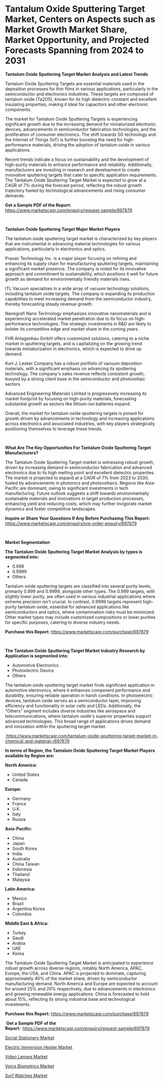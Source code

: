 <p><h1>Tantalum Oxide Sputtering Target Market, Centers on Aspects such as Market Growth Market Share, Market Opportunity, and Projected Forecasts Spanning from 2024 to 2031</h1></p><p><strong>Tantalum Oxide Sputtering Target Market Analysis and Latest Trends</strong></p>
<p><p>Tantalum Oxide Sputtering Targets are essential materials used in the deposition processes for thin films in various applications, particularly in the semiconductor and electronics industries. These targets are composed of tantalum oxide (Ta2O5), known for its high dielectric constant and excellent insulating properties, making it ideal for capacitors and other electronic components.</p><p>The market for Tantalum Oxide Sputtering Targets is experiencing significant growth due to the increasing demand for miniaturized electronic devices, advancements in semiconductor fabrication technologies, and the proliferation of consumer electronics. The shift towards 5G technology and the Internet of Things (IoT) is further boosting the need for high-performance materials, driving the adoption of tantalum oxide in various applications.</p><p>Recent trends indicate a focus on sustainability and the development of high-purity materials to enhance performance and reliability. Additionally, manufacturers are investing in research and development to create innovative sputtering targets that cater to specific application requirements. The Tantalum Oxide Sputtering Target Market is expected to grow at a CAGR of 7% during the forecast period, reflecting the robust growth trajectory fueled by technological advancements and rising consumer demands.</p></p>
<p><strong>Get a Sample PDF of the Report:&nbsp;</strong> <a href="https://www.marketscagr.com/enquiry/request-sample/697879?utm_campaign=1177&utm_medium=2&utm_source=Github&utm_content=ia&utm_term=29092024&utm_id=tantalum-oxide-sputtering-target">https://www.marketscagr.com/enquiry/request-sample/697879</a></p>
<p>&nbsp;</p>
<p><strong>Tantalum Oxide Sputtering Target Major Market Players</strong></p>
<p><p>The tantalum oxide sputtering target market is characterized by key players that are instrumental in advancing material technologies for various applications, particularly in electronics and optics. </p><p>Praxair Technology Inc. is a major player focusing on refining and enhancing its supply chain for manufacturing sputtering targets, maintaining a significant market presence. The company is noted for its innovative approach and commitment to sustainability, which positions it well for future growth as demand for environmentally friendly materials rises.</p><p>ITL Vacuum specializes in a wide array of vacuum technology solutions, including tantalum oxide targets. The company is expanding its production capabilities to meet increasing demand from the semiconductor industry, thereby forecasting steady revenue growth.</p><p>Nanografi Nano Technology emphasizes innovative nanomaterials and is experiencing accelerated market penetration due to its focus on high-performance technologies. The strategic investments in R&D are likely to bolster its competitive edge and market share in the coming years.</p><p>FHR Anlagenbau GmbH offers customized solutions, catering to a niche market in sputtering targets, and is capitalizing on the growing trend towards miniaturization in electronics, which is expected to drive up demand.</p><p>Kurt J. Lesker Company has a robust portfolio of vacuum deposition materials, with a significant emphasis on advancing its sputtering technology. The company's sales revenue reflects consistent growth, buoyed by a strong client base in the semiconductor and photovoltaic sectors.</p><p>Advanced Engineering Materials Limited is progressively increasing its market footprint by focusing on high-purity materials, forecasting substantial growth as sectors like lithium-ion batteries expand.</p><p>Overall, the market for tantalum oxide sputtering targets is poised for growth driven by advancements in technology and increasing applications across electronics and associated industries, with key players strategically positioning themselves to leverage these trends.</p></p>
<p>&nbsp;</p>
<p><strong>What Are The Key Opportunities For Tantalum Oxide Sputtering Target Manufacturers?</strong></p>
<p><p>The Tantalum Oxide Sputtering Target market is witnessing robust growth, driven by increasing demand in semiconductor fabrication and advanced electronics due to its high melting point and excellent dielectric properties. The market is projected to expand at a CAGR of 7% from 2023 to 2030, fueled by advancements in photonics and photovoltaics. Regions like Asia-Pacific are dominant, owing to significant investments in tech manufacturing. Future outlook suggests a shift towards environmentally sustainable materials and innovations in target production processes, enhancing yield and reducing costs, which may further invigorate market dynamics and foster competitive landscapes.</p></p>
<p><strong>Inquire or Share Your Questions If Any Before Purchasing This Report:</strong> <a href="https://www.marketscagr.com/enquiry/pre-order-enquiry/697879?utm_campaign=1177&utm_medium=2&utm_source=Github&utm_content=ia&utm_term=29092024&utm_id=tantalum-oxide-sputtering-target">https://www.marketscagr.com/enquiry/pre-order-enquiry/697879</a></p>
<p>&nbsp;</p>
<p><strong>Market Segmentation</strong></p>
<p><strong>The Tantalum Oxide Sputtering Target Market Analysis by types is segmented into:</strong></p>
<p><ul><li>0.999</li><li>0.9999</li><li>Others</li></ul></p>
<p><p>Tantalum oxide sputtering targets are classified into several purity levels, primarily 0.999 and 0.9999, alongside other types. The 0.999 targets, with slightly lower purity, are often used in various industrial applications where extreme precision isn't crucial. In contrast, 0.9999 targets represent high-purity tantalum oxide, essential for advanced applications like semiconductors and optics, where contamination risks must be minimized. Other market types may include customized compositions or lower purities for specific purposes, catering to diverse industry needs.</p></p>
<p><strong>Purchase this Report:&nbsp;</strong><a href="https://www.marketscagr.com/purchase/697879?utm_campaign=1177&utm_medium=2&utm_source=Github&utm_content=ia&utm_term=29092024&utm_id=tantalum-oxide-sputtering-target">https://www.marketscagr.com/purchase/697879</a></p>
<p>&nbsp;</p>
<p><strong>The Tantalum Oxide Sputtering Target Market Industry Research by Application is segmented into:</strong></p>
<p><ul><li>Automotive Electronics</li><li>Photoelectric Device</li><li>Others</li></ul></p>
<p><p>The tantalum oxide sputtering target market finds significant application in automotive electronics, where it enhances component performance and durability, ensuring reliable operation in harsh conditions. In photoelectric devices, tantalum oxide serves as a semiconductor layer, improving efficiency and functionality in solar cells and LEDs. Additionally, the "Others" segment includes diverse industries like aerospace and telecommunications, where tantalum oxide's superior properties support advanced technologies. This broad range of applications drives demand and innovation within the sputtering target market.</p></p>
<p><a href="https://www.marketscagr.com/tantalum-oxide-sputtering-target-market-in-chemical-and-material-r697879?utm_campaign=1177&utm_medium=2&utm_source=Github&utm_content=ia&utm_term=29092024&utm_id=tantalum-oxide-sputtering-target">&nbsp;https://www.marketscagr.com/tantalum-oxide-sputtering-target-market-in-chemical-and-material-r697879</a></p>
<p><strong>In terms of Region, the Tantalum Oxide Sputtering Target Market Players available by Region are:</strong></p>
<p>
    <p> <strong> North America: </strong>
        <ul>
            <li>United States</li>
            <li>Canada</li>
        </ul>
        </p> 
    <p> <strong> Europe: </strong>
        <ul>
            <li>Germany</li>
            <li>France</li>
            <li>U.K.</li>
            <li>Italy</li>
            <li>Russia</li>
        </ul>
        </p> 
    <p> <strong> Asia-Pacific: </strong>
        <ul>
            <li>China</li>
            <li>Japan</li>
            <li>South Korea</li>
            <li>India</li>
            <li>Australia</li>
            <li>China Taiwan</li>
            <li>Indonesia</li>
            <li>Thailand</li>
            <li>Malaysia</li>
        </ul>
        </p> 
    <p> <strong> Latin America: </strong>
        <ul>
            <li>Mexico</li>
            <li>Brazil</li>
            <li>Argentina Korea</li>
            <li>Colombia</li>
        </ul>
        </p> 
    <p> <strong> Middle East & Africa: </strong>
        <ul>
            <li>Turkey</li>
            <li>Saudi</li>
            <li>Arabia</li>
            <li>UAE</li>
            <li>Korea</li>
        </ul>
    </p>
    </p>
<p><p>The Tantalum Oxide Sputtering Target Market is anticipated to experience robust growth across diverse regions, notably North America, APAC, Europe, the USA, and China. APAC is projected to dominate, capturing approximately 40% of the market share, driven by semiconductor manufacturing demand. North America and Europe are expected to account for around 25% and 20% respectively, due to advancements in electronics and growing renewable energy applications. China is forecasted to hold about 15%, reflecting its strong industrial base and technological investments.</p></p>
<p><strong>Purchase this Report: </strong><a href="https://www.marketscagr.com/purchase/697879?utm_campaign=1177&utm_medium=2&utm_source=Github&utm_content=ia&utm_term=29092024&utm_id=tantalum-oxide-sputtering-target">https://www.marketscagr.com/purchase/697879</a></p>
<p>&nbsp;<strong>Get a Sample PDF of the Report:&nbsp;&nbsp;</strong><a href="https://www.marketscagr.com/enquiry/request-sample/697879?utm_campaign=1177&utm_medium=2&utm_source=Github&utm_content=ia&utm_term=29092024&utm_id=tantalum-oxide-sputtering-target">https://www.marketscagr.com/enquiry/request-sample/697879</a></p>
<p><strong></strong></p>
<p><p><a href="https://www.linkedin.com/pulse/future-social-stationery-market-global-forecast-trends-2024--0ek3f?utm_campaign=1177&utm_medium=2&utm_source=Github&utm_content=ia&utm_term=29092024&utm_id=tantalum-oxide-sputtering-target">Social Stationery Market</a></p><p><a href="https://www.linkedin.com/pulse/electric-immersion-heater-market-revolution-2024-2031-trends-dlnpc?utm_campaign=1177&utm_medium=2&utm_source=Github&utm_content=ia&utm_term=29092024&utm_id=tantalum-oxide-sputtering-target">Electric Immersion Heater Market</a></p><p><a href="https://www.linkedin.com/pulse/video-lenses-industry-sector-market-dynamics-future-scenarios-xxyxc?utm_campaign=1177&utm_medium=2&utm_source=Github&utm_content=ia&utm_term=29092024&utm_id=tantalum-oxide-sputtering-target">Video Lenses Market</a></p><p><a href="https://issuu.com/reportprime-2/docs/voice-biometrics-market-size-2030.p_1179ad6510b55b?utm_campaign=1177&utm_medium=2&utm_source=Github&utm_content=ia&utm_term=29092024&utm_id=tantalum-oxide-sputtering-target">Voice Biometrics Market</a></p><p><a href="https://issuu.com/reportprime-2/docs/surf-watches-market-size-2030.pptx_cc704b91477f72?utm_campaign=1177&utm_medium=2&utm_source=Github&utm_content=ia&utm_term=29092024&utm_id=tantalum-oxide-sputtering-target">Surf Watches Market</a></p></p>